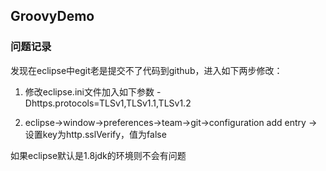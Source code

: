 ## GroovyDemo

### 问题记录
发现在eclipse中egit老是提交不了代码到github，进入如下两步修改：
1. 修改eclipse.ini文件加入如下参数
-Dhttps.protocols=TLSv1,TLSv1.1,TLSv1.2

2. eclipse->window->preferences->team->git->configuration
   add entry -> 设置key为http.sslVerify，值为false
   
如果eclipse默认是1.8jdk的环境则不会有问题
